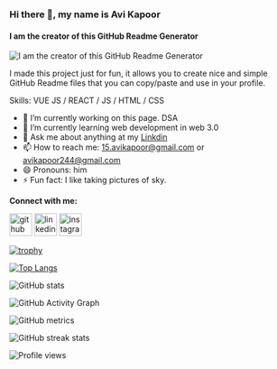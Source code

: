 ### Hi there 👋, my name is Avi Kapoor
#### I am the creator of this GitHub Readme Generator
![I am the creator of this GitHub Readme Generator](https://github.com/avikapoor24/avikapoor24/blob/main/Hii%20i%20am%20Avi%20Kapoor.gif?/size=540)

I made this project just for fun, it allows you to create nice and simple GitHub Readme files that you can copy/paste and use in your profile.

Skills: VUE JS / REACT / JS / HTML / CSS

- 🔭 I’m currently working on this page. DSA 
- 🌱 I’m currently learning  web development in web 3.0 
- 💬 Ask me about anything at my [Linkdin](https://www.linkedin.com/in/avi-kapoor-702330229) 
- 📫 How to reach me: 15.avikapoor@gmail.com or avikapoor244@gmail.com
- 😄 Pronouns: him
- ⚡ Fun fact: I like taking pictures of sky. 

**Connect with me:**

[<img src='https://cdn.jsdelivr.net/npm/simple-icons@3.0.1/icons/github.svg' alt='github' height='40'>](https://github.com/avikapoor24)  [<img src='https://cdn.jsdelivr.net/npm/simple-icons@3.0.1/icons/linkedin.svg' alt='linkedin' height='40'>](https://www.linkedin.com/in/https://www.linkedin.com/in/avi-kapoor-702330229//)  [<img src='https://cdn.jsdelivr.net/npm/simple-icons@3.0.1/icons/instagram.svg' alt='instagram' height='40'>](https://www.instagram.com/https://instagram.com/avikapoor16?igshid=YmMyMTA2M2Y=/)  

[![trophy](https://github-profile-trophy.vercel.app/?username=avikapoor24)](https://github.com/ryo-ma/github-profile-trophy)

[![Top Langs](https://github-readme-stats.vercel.app/api/top-langs/?username=avikapoor24)](https://github.com/anuraghazra/github-readme-stats)

![GitHub stats](https://github-readme-stats.vercel.app/api?username=avikapoor24&show_icons=true&count_private=true)  

![GitHub Activity Graph](https://activity-graph.herokuapp.com/graph?username=avikapoor24)  

![GitHub metrics](https://metrics.lecoq.io/avikapoor24)  

![GitHub streak stats](https://github-readme-streak-stats.herokuapp.com/?user=avikapoor24)  

![Profile views](https://gpvc.arturio.dev/avikapoor24)  
